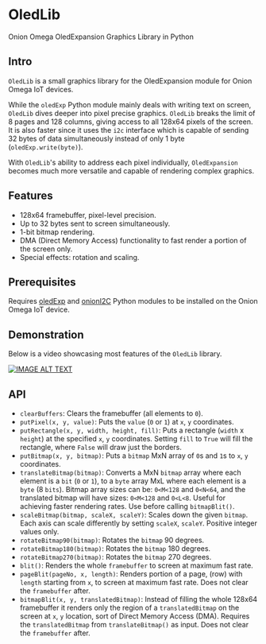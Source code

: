 # OledLib
Onion Omega OledExpansion Graphics Library in Python

## Intro
`OledLib` is a small graphics library for the OledExpansion module for Onion Omega IoT devices.

While the `oledExp` Python module mainly deals with writing text on screen, `OledLib` dives deeper into pixel precise graphics.
`OledLib` breaks the limit of 8 pages and 128 columns, giving access to all 128x64 pixels of the screen. It is also faster since it uses the `i2c` interface which is capable of sending 32 bytes of data simultaneously instead of only 1 byte (`oledExp.write(byte)`). 

With `OledLib`'s ability to address each pixel individually, `OledExpansion` becomes much more versatile and capable of rendering complex graphics.

## Features
- 128x64 framebuffer, pixel-level precision.
- Up to 32 bytes sent to screen simultaneously.
- 1-bit bitmap rendering.
- DMA (Direct Memory Access) functionality to fast render a portion of the screen only.
- Special effects: rotation and scaling.

## Prerequisites
Requires [oledExp](https://docs.onion.io/omega2-docs/oled-expansion-python-module.html) and [onionI2C](https://docs.onion.io/omega2-docs/i2c-python-module.html) 
Python modules to be installed on the Onion Omega IoT device.

## Demonstration
Below is a video showcasing most features of the `OledLib` library.

[![IMAGE ALT TEXT](http://img.youtube.com/vi/tv8f6IBPjpM/0.jpg)](https://www.youtube.com/watch?v=tv8f6IBPjpM "OledLib Graphics Library Demonstration")

## API
- `clearBuffers`: Clears the framebuffer (all elements to `0`).
- `putPixel(x, y, value)`: Puts the `value` (`0` or `1`) at `x`, `y` coordinates.
- `putRectangle(x, y, width, height, fill)`: Puts a rectangle (`width` x `height`) at the specified `x`, `y` coordinates. Setting `fill` to `True` will fill the rectangle, where `False` will draw just the borders.
- `putBitmap(x, y, bitmap)`: Puts a `bitmap` MxN array of `0`s and `1`s to `x`, `y` coordinates.
- `translateBitmap(bitmap)`: Converts a MxN `bitmap` array where each element is a `bit` (`0` or `1`), to a `byte` array MxL where each element is a `byte` (8 `bits`). Bitmap array sizes can be: `0<M<128` and `0<N<64`, and the translated bitmap will have sizes: `0<M<128` and `0<L<8`. Useful for achieving faster rendering rates. Use before calling `bitmapBlit()`.
- `scaleBitmap(bitmap, scaleX, scaleY)`: Scales down the given `bitmap`. Each axis can scale differently by setting `scaleX`, `scaleY`. Positive integer values only.
- `rotateBitmap90(bitmap)`: Rotates the `bitmap` 90 degrees.
- `rotateBitmap180(bitmap)`: Rotates the `bitmap` 180 degrees.
- `rotateBitmap270(bitmap)`: Rotates the `bitmap` 270 degrees.
- `blit()`: Renders the whole `framebuffer` to screen at maximum fast rate.
- `pageBlit(pageNo, x, length)`: Renders portion of a page, (row) with `length` starting from `x`, to screen at maximum fast rate. Does not clear the `framebuffer` after.
- `bitmapBlit(x, y, translatedBitmap)`: Instead of filling the whole 128x64 framebuffer it renders only the region of a `translatedBitmap` on the screen at `x`, `y` location, sort of Direct Memory Access (DMA). Requires the `translatedBitmap` from `translateBitmap()` as input. Does not clear the `framebuffer` after.
